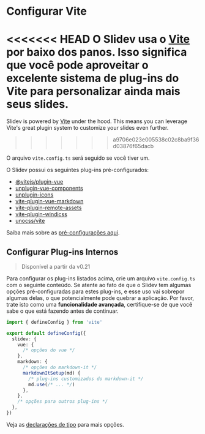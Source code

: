 # Configurar Vite

<Environment type="node" />

<<<<<<< HEAD
O Slidev usa o [Vite](http://vitejs.dev/) por baixo dos panos. Isso significa que você pode aproveitar o excelente sistema de plug-ins do Vite para personalizar ainda mais seus slides.
=======
Slidev is powered by [Vite](https://vitejs.dev/) under the hood. This means you can leverage Vite's great plugin system to customize your slides even further.
>>>>>>> a9706e023e005538c02c8ba9f36d03876f65dacb

O arquivo `vite.config.ts` será seguido se você tiver um.

O Slidev possui os seguintes plug-ins pré-configurados:

- [@vitejs/plugin-vue](https://github.com/vitejs/vite/tree/main/packages/plugin-vue)
- [unplugin-vue-components](https://github.com/antfu/unplugin-vue-components)
- [unplugin-icons](https://github.com/antfu/unplugin-icons)
- [vite-plugin-vue-markdown](https://github.com/antfu/vite-plugin-vue-markdown)
- [vite-plugin-remote-assets](https://github.com/antfu/vite-plugin-remote-assets)
- [vite-plugin-windicss](https://github.com/windicss/vite-plugin-windicss)
- [unocss/vite](https://github.com/unocss/unocss/tree/main/packages/vite)

Saiba mais sobre as [pré-configurações aqui](https://github.com/slidevjs/slidev/blob/main/packages/slidev/node/plugins/preset.ts).

## Configurar Plug-ins Internos

> Disponível a partir da v0.21

Para configurar os plug-ins listados acima, crie um arquivo `vite.config.ts` com o seguinte conteúdo. Se atente ao fato de que o Slidev tem algumas opções pré-configuradas para estes plug-ins, e esse uso vai sobrepor algumas delas, o que potencialmente pode quebrar a aplicação. Por favor, trate isto como uma **funcionalidade avançada**, certifique-se de que você sabe o que está fazendo antes de continuar.

```ts
import { defineConfig } from 'vite'

export default defineConfig({
  slidev: {
    vue: {
      /* opções do vue */
    },
    markdown: {
      /* opções do markdown-it */
      markdownItSetup(md) {
        /* plug-ins customizados do markdown-it */
        md.use(/* ... */)
      },
    },
    /* opções para outros plug-ins */
  },
})
```

Veja as [declarações de tipo](https://github.com/slidevjs/slidev/blob/main/packages/slidev/node/options.ts#L50) para mais opções.
